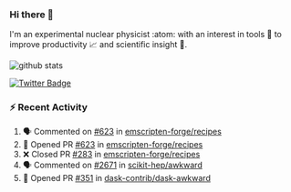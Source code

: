 ### Hi there 👋 

I'm an experimental nuclear physicist :atom: with an interest in tools :wrench: to improve productivity :chart_with_upwards_trend: and scientific insight :telescope:.

![github stats](https://github-readme-stats.vercel.app/api?username=agoose77&show_icons=true&hide_rank=true&hide_title=true&bg_color=30,e76445,904e95&text_color=efe3ec&icon_color=efe3ec)
<!--
**agoose77/agoose77** is a ✨ _special_ ✨ repository because its `README.md` (this file) appears on your GitHub profile.

Here are some ideas to get you started:

- 🔭 I’m currently working on ...
- 🌱 I’m currently learning ...
- 👯 I’m looking to collaborate on ...
- 🤔 I’m looking for help with ...
- 💬 Ask me about ...
- 📫 How to reach me: ...
- 😄 Pronouns: ...
- ⚡ Fun fact: ...
-->

[![Twitter Badge](https://img.shields.io/twitter/follow/agoose77?style=flat-square&logo=Twitter&logoColor=white&color=cornflowerblue)](https://twitter.com/agoose77)

### :zap: Recent Activity

<!--START_SECTION:activity-->
1. 🗣 Commented on [#623](https://github.com/emscripten-forge/recipes/pull/623#issuecomment-1694376758) in [emscripten-forge/recipes](https://github.com/emscripten-forge/recipes)
2. 💪 Opened PR [#623](https://github.com/emscripten-forge/recipes/pull/623) in [emscripten-forge/recipes](https://github.com/emscripten-forge/recipes)
3. ❌ Closed PR [#283](https://github.com/emscripten-forge/recipes/pull/283) in [emscripten-forge/recipes](https://github.com/emscripten-forge/recipes)
4. 🗣 Commented on [#2671](https://github.com/scikit-hep/awkward/pull/2671#issuecomment-1693545212) in [scikit-hep/awkward](https://github.com/scikit-hep/awkward)
5. 💪 Opened PR [#351](https://github.com/dask-contrib/dask-awkward/pull/351) in [dask-contrib/dask-awkward](https://github.com/dask-contrib/dask-awkward)
<!--END_SECTION:activity-->
